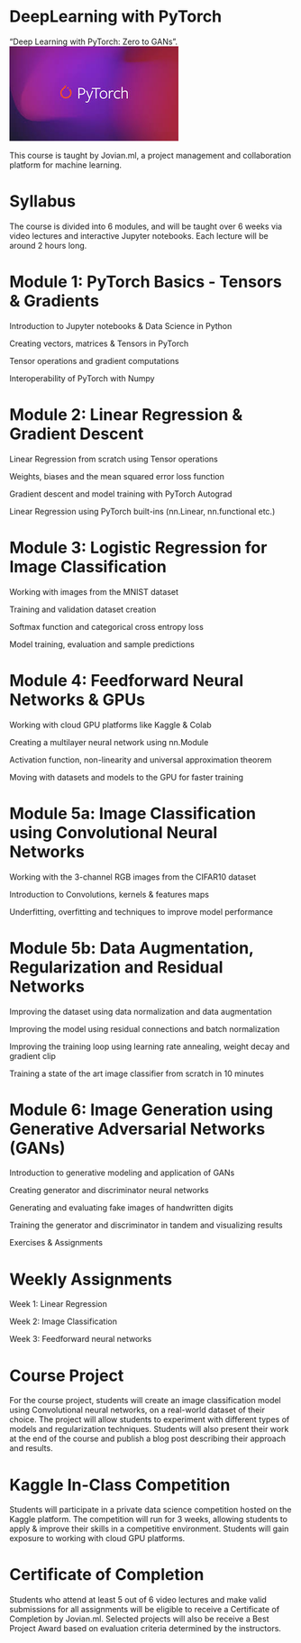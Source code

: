 # DeepLearning with PyTorch
 “Deep Learning with PyTorch: Zero to GANs”. 
 ![](https://github.com/anuraglahon16/DeepLearning-with-PyTorch/blob/master/images/pytoec.jpg)
 
This course is taught by Jovian.ml, a project management and collaboration platform for machine learning.

# Syllabus
The course is divided into 6 modules, and will be taught over 6 weeks via video lectures and interactive Jupyter notebooks. Each lecture will be around 2 hours long.

# Module 1: PyTorch Basics - Tensors & Gradients

Introduction to Jupyter notebooks & Data Science in Python

Creating vectors, matrices & Tensors in PyTorch

Tensor operations and gradient computations

Interoperability of PyTorch with Numpy

# Module 2: Linear Regression & Gradient Descent

Linear Regression from scratch using Tensor operations

Weights, biases and the mean squared error loss function

Gradient descent and model training with PyTorch Autograd

Linear Regression using PyTorch built-ins (nn.Linear, nn.functional etc.)

# Module 3: Logistic Regression for Image Classification

Working with images from the MNIST dataset

Training and validation dataset creation

Softmax function and categorical cross entropy loss

Model training, evaluation and sample predictions

# Module 4: Feedforward Neural Networks & GPUs

Working with cloud GPU platforms like Kaggle & Colab

Creating a multilayer neural network using nn.Module

Activation function, non-linearity and universal approximation theorem

Moving with datasets and models to the GPU for faster training

# Module 5a: Image Classification using Convolutional Neural Networks

Working with the 3-channel RGB images from the CIFAR10 dataset

Introduction to Convolutions, kernels & features maps

Underfitting, overfitting and techniques to improve model performance

# Module 5b: Data Augmentation, Regularization and Residual Networks

Improving the dataset using data normalization and data augmentation

Improving the model using residual connections and batch normalization

Improving the training loop using learning rate annealing, weight decay and gradient clip

Training a state of the art image classifier from scratch in 10 minutes

# Module 6: Image Generation using Generative Adversarial Networks (GANs)

Introduction to generative modeling and application of GANs

Creating generator and discriminator neural networks

Generating and evaluating fake images of handwritten digits

Training the generator and discriminator in tandem and visualizing results

Exercises & Assignments

# Weekly Assignments

Week 1: Linear Regression

Week 2: Image Classification

Week 3: Feedforward neural networks

# Course Project

For the course project, students will create an image classification model using Convolutional neural networks, on a real-world dataset of their choice. The project will allow students to experiment with different types of models and regularization techniques. Students will also present their work at the end of the course and publish a blog post describing their approach and results.

# Kaggle In-Class Competition

Students will participate in a private data science competition hosted on the Kaggle platform. The competition will run for 3 weeks, allowing students to apply & improve their skills in a competitive environment. Students will gain exposure to working with cloud GPU platforms.

# Certificate of Completion

Students who attend at least 5 out of 6 video lectures and make valid submissions for all assignments will be eligible to receive a Certificate of Completion by Jovian.ml. Selected projects will also be receive a Best Project Award based on evaluation criteria determined by the instructors.
